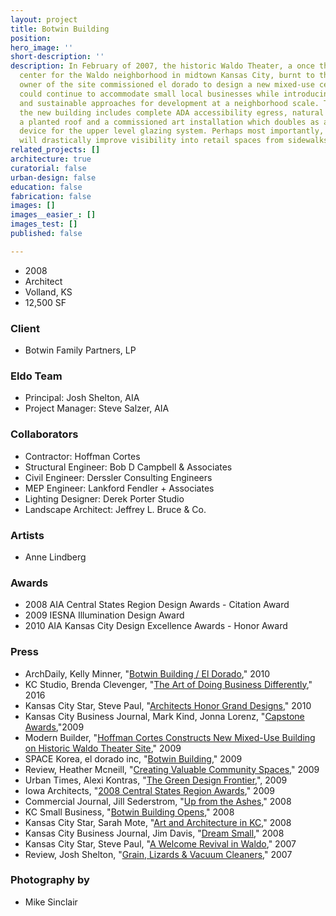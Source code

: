 ```yaml
---
layout: project
title: Botwin Building
position: 
hero_image: ''
short-description: ''
description: In February of 2007, the historic Waldo Theater, a once thriving cultural
  center for the Waldo neighborhood in midtown Kansas City, burnt to the ground. The
  owner of the site commissioned el dorado to design a new mixed-use center which
  could continue to accommodate small local businesses while introducing accessible
  and sustainable approaches for development at a neighborhood scale. The design for
  the new building includes complete ADA accessibility egress, natural ventilation,
  a planted roof and a commissioned art installation which doubles as a sun screening
  device for the upper level glazing system. Perhaps most importantly, the new center
  will drastically improve visibility into retail spaces from sidewalks and roadways.
related_projects: []
architecture: true
curatorial: false
urban-design: false
education: false
fabrication: false
images: []
images__easier_: []
images_test: []
published: false

---
```

* 2008
* Architect
* Volland, KS
* 12,500 SF

### Client

* Botwin Family Partners, LP

### Eldo Team

* Principal: Josh Shelton, AIA
* Project Manager: Steve Salzer, AIA

### Collaborators

* Contractor: Hoffman Cortes
* Structural Engineer: Bob D Campbell & Associates
* Civil Engineer: Derssler Consulting Engineers
* MEP Engineer: Lankford Fendler + Associates
* Lighting Designer: Derek Porter Studio
* Landscape Architect: Jeffrey L. Bruce & Co.

### Artists

* Anne Lindberg

### Awards

* 2008 AIA Central States Region Design Awards - Citation Award
* 2009 IESNA Illumination Design Award
* 2010 AIA Kansas City Design Excellence Awards - Honor Award

### Press

* ArchDaily, Kelly Minner, "[Botwin Building / El Dorado](https://www.archdaily.com/97663/botwin-building-el-dorado)," 2010
* KC Studio, Brenda Clevenger, "[The Art of Doing Business Differently](http://kcstudio.org/the-art-of-doing-business-differently-artskc/ )," 2016
* Kansas City Star, Steve Paul, "[Architects Honor Grand Designs](assets.ctfassets.net/7ceafwpo4r5g/3gfgCZawo9OTOFC8tYLApn/760e76341a9b96fe83e8a614f82025e5/2010-Kansas_City_Star-KCAIA_awards.pdf)," 2010
* Kansas City Business Journal, Mark Kind, Jonna Lorenz, "[Capstone Awards](assets.ctfassets.net/7ceafwpo4r5g/4JV0ldVgmI1NNXzpaecUm2/38614ff06044d17eac37deaea7a8046b/2009-Botwin_Building___VIF-KCBJ_Capstone.pdf ),"2009
* Modern Builder, "[Hoffman Cortes Constructs New Mixed-Use Building on Historic Waldo Theater Site](assets.ctfassets.net/7ceafwpo4r5g/yvfNzW2HJHBolLERdNACj/7188df4451363159c8fd86f4ac78fc96/2009-Botwin_Building-Modern_Builder.pdf)," 2009
* SPACE Korea, el dorado inc, "[Botwin Building](downloads.ctfassets.net/7ceafwpo4r5g/26OqbilJL7QoFGbeuvIUZ0/9b52c0262cbf7afd2c986876812a11ff/2009-Botwin_Building-SPACE_Korea.pdf )," 2009
* Review, Heather Mcneill, "[Creating Valuable Community Spaces](downloads.ctfassets.net/7ceafwpo4r5g/74eLBpkCkCFT3Xj8drXZpQ/f098b349c03901a2918bc4d9b3dd7174/2009-eldorado_AIA_Central_States_Awards-Review.pdf)," 2009
* Urban Times, Alexi Kontras, "[The Green Design Frontier](downloads.ctfassets.net/7ceafwpo4r5g/56HCdx2mXKB2d6DwVfHbvX/5034726b05468f40039eb1361186ad97/2009-TWA_Building-Urban_Times.pdf ),", 2009
* Iowa Architects, "[2008 Central States Region Awards](assets.ctfassets.net/7ceafwpo4r5g/40cNEge1fFwB0VXXuPO2TK/fe737c3d588aed125d553dc944afa281/2009-Central_States_Award_Winners-Iowa_Architect.pdf)," 2009
* Commercial Journal, Jill Sederstrom, "[Up from the Ashes](assets.ctfassets.net/7ceafwpo4r5g/RNWW7WaUWy4FRVC8IfPWp/b7e1350c9afec93185c1fc4811cf6f9b/2008-Botwin_Building-CommercialJournal.pdf )," 2008
* KC Small Business, "[Botwin Building Opens](assets.ctfassets.net/7ceafwpo4r5g/49NedhRm17EwvX6jCPnOnh/186631a17f3d9710c2891fbd40cc3354/2008-Botwin_Building-KC_Small_Business.pdf)," 2008
* Kansas City Star, Sarah Mote, "[Art and Architecture in KC](assets.ctfassets.net/7ceafwpo4r5g/5peEhA0TXO22Rvq3c14NAl/6ee601c64516b0ac465efcbd8b854c7e/2008-Botwin_Building-KC_Star.pdf)," 2008
* Kansas City Business Journal, Jim Davis, "[Dream Small](assets.ctfassets.net/7ceafwpo4r5g/5aSopcwQ905eKZR5H0Xxsz/2b834048140cdfbe7a23de2e11e99974/2008-Botwin_Building-KCBusiness_Journal.pdf )," 2008
* Kansas City Star, Steve Paul, "[A Welcome Revival in Waldo](assets.ctfassets.net/7ceafwpo4r5g/2P5kn4bimnMOsEklz3IFcc/a963aed3213ab73cebd62a86787aa0a0/2007-Botwin_Building-KC_Star.pdf)," 2007
* Review, Josh Shelton, "[Grain, Lizards & Vacuum Cleaners](downloads.ctfassets.net/7ceafwpo4r5g/4ocSpmcYBtE158gBvAFbo5/4e43e3598ff58b6843beb5fedecb8f8f/2007-Josh_Shelton_Author-Review.pdf )," 2007

### Photography by

* Mike Sinclair